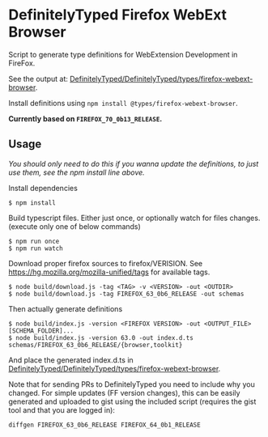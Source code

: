 # DefinitelyTyped Firefox WebExt Browser

Script to generate type definitions for WebExtension Development in FireFox.

See the output at: [DefinitelyTyped/DefinitelyTyped/types/firefox-webext-browser](https://github.com/DefinitelyTyped/DefinitelyTyped/tree/master/types/firefox-webext-browser).

Install definitions using `npm install @types/firefox-webext-browser`.

**Currently based on `FIREFOX_70_0b13_RELEASE`.**

## Usage
*You should only need to do this if you wanna update the definitions, to just use them, see the npm install line above.*

Install dependencies
```console
$ npm install
```

Build typescript files. Either just once, or optionally watch for files changes. (execute only one of below commands)
```console
$ npm run once
$ npm run watch
```

Download proper firefox sources to firefox/VERISION.
See https://hg.mozilla.org/mozilla-unified/tags for available tags.
```console
$ node build/download.js -tag <TAG> -v <VERSION> -out <OUTDIR>
$ node build/download.js -tag FIREFOX_63_0b6_RELEASE -out schemas
```

Then actually generate definitions
```console
$ node build/index.js -version <FIREFOX VERSION> -out <OUTPUT_FILE> [SCHEMA_FOLDER]...
$ node build/index.js -version 63.0 -out index.d.ts schemas/FIREFOX_63_0b6_RELEASE/{browser,toolkit}
```

And place the generated index.d.ts in [DefinitelyTyped/DefinitelyTyped/types/firefox-webext-browser](https://github.com/DefinitelyTyped/DefinitelyTyped/tree/master/types/firefox-webext-browser).

Note that for sending PRs to DefinitelyTyped you need to include why you changed. For simple updates (FF version 
changes), this can be easily generated and uploaded to gist using the included script (requires the gist tool and 
that you are logged in):
```console
diffgen FIREFOX_63_0b6_RELEASE FIREFOX_64_0b1_RELEASE
```
